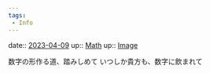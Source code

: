 ```yaml
---
tags:
 - Info
---
```


date:: [2023-04-09](/Daily_Note/2023-04-09.md)
up:: [Math](Bar/Novel/Topics/Math.md)
up:: [Image](Bar/Novel/Topics/Image.md)

数字の形作る道、踏みしめて
いつしか貴方も、数字に飲まれて